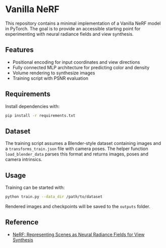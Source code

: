 # Vanilla NeRF

This repository contains a minimal implementation of a Vanilla NeRF model in PyTorch. The goal is to provide an accessible starting point for experimenting with neural radiance fields and view synthesis.

## Features
- Positional encoding for input coordinates and view directions
- Fully connected MLP architecture for predicting color and density
- Volume rendering to synthesize images
- Training script with PSNR evaluation

## Requirements
Install dependencies with:
```bash
pip install -r requirements.txt
```

## Dataset
The training script assumes a Blender-style dataset containing images and a
``transforms_train.json`` file with camera poses. The helper function
``load_blender_data`` parses this format and returns images, poses and camera
intrinsics.

## Usage
Training can be started with:
```bash
python train.py --data_dir /path/to/dataset
```
Rendered images and checkpoints will be saved to the `outputs` folder.

## Reference
- [NeRF: Representing Scenes as Neural Radiance Fields for View Synthesis](https://arxiv.org/abs/2003.08934)
